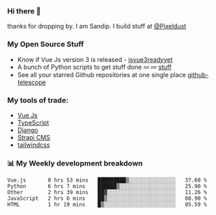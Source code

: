 ### Hi there 👋

thanks for dropping by.
I am Sandip. I build stuff at [@Pixeldust](github.com/pixeldust-in/)

###  **My Open Source Stuff**

 - Know if Vue Js version 3 is released -  [isvue3readyyet](https://github.com/sandiprb/isvue3readyyet)
 - A bunch of Python scripts to get stuff done 💤 💤 [stuff](https://github.com/sandiprb/stuff)
 - See all your starred Github repositories at one single place [github-telescope](https://github.com/sandiprb/github-telescope)



###  **My tools of trade:**
 - [Vue Js](https://github.com/vuejs/vue/)
 - [TypeScript](https://github.com/microsoft/TypeScript)
 - [Django](github.com/django/django)
 - [Strapi CMS](github.com/strapi/strapi)
 - [tailwindcss](https://github.com/tailwindlabs/tailwindcss)


###  📊 **My Weekly development breakdown**
<!--START_SECTION:waka-->
```text
Vue.js       8 hrs 53 mins   █████████▒░░░░░░░░░░░░░░░   37.60 % 
Python       6 hrs 7 mins    ██████▒░░░░░░░░░░░░░░░░░░   25.90 % 
Other        2 hrs 39 mins   ██▓░░░░░░░░░░░░░░░░░░░░░░   11.26 % 
JavaScript   2 hrs 6 mins    ██▒░░░░░░░░░░░░░░░░░░░░░░   08.90 % 
HTML         1 hr 19 mins    █▒░░░░░░░░░░░░░░░░░░░░░░░   05.59 % 
```
<!--END_SECTION:waka-->
